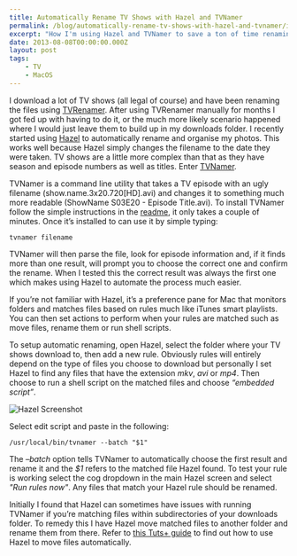 ```yaml
---
title: Automatically Rename TV Shows with Hazel and TVNamer
permalink: /blog/automatically-rename-tv-shows-with-hazel-and-tvnamer/index.html
excerpt: "How I'm using Hazel and TVNamer to save a ton of time renaming files"
date: 2013-08-08T00:00:00.000Z
layout: post
tags:
    - TV
    - MacOS
---
```


I download a lot of TV shows (all legal of course) and have been renaming the files using [TVRenamer](https://github.com/tvrenamer/tvrenamer). After using TVRenamer manually for months I got fed up with having to do it, or the much more likely scenario happened where I would just leave them to build up in my downloads folder. I recently started using [Hazel](http://www.noodlesoft.com/hazel.php) to automatically rename and organise my photos. This works well because Hazel simply changes the filename to the date they were taken. TV shows are a little more complex than that as they have season and episode numbers as well as titles. Enter [TVNamer](https://github.com/dbr/tvnamer).

TVNamer is a command line utility that takes a TV episode with an ugly filename (show.name.3x20.720[HD].avi) and changes it to something much more readable (ShowName S03E20 - Episode Title.avi). To install TVNamer follow the simple instructions in the [readme](https://github.com/dbr/tvnamer/blob/master/readme.md), it only takes a couple of minutes. Once it’s installed to can use it by simple typing:

```
tvnamer filename
```
    

TVNamer will then parse the file, look for episode information and, if it finds more than one result, will prompt you to choose the correct one and confirm the rename. When I tested this the correct result was always the first one which makes using Hazel to automate the process much easier. 

If you’re not familiar with Hazel, it’s a preference pane for Mac that monitors folders and matches files based on rules much like iTunes smart playlists. You can then set actions to perform when your rules are matched such as move files, rename them or run shell scripts.

To setup automatic renaming, open Hazel, select the folder where your TV shows download to, then add a new rule. Obviously rules will entirely depend on the type of files you choose to download but personally I set Hazel to find any files that have the extension _mkv_, _avi_ or _mp4_. Then choose to run a shell script on the matched files and choose _“embedded script”_.

![Hazel Screenshot](http://rmlewisuk.s3.amazonaws.com/automatically-rename-tv-shows-with-hazel-and-tvnamer-sshot.png)

Select edit script and paste in the following:
    
    /usr/local/bin/tvnamer --batch "$1"
    

The _–batch_ option tells TVNamer to automatically choose the first result and rename it and the _$1_ refers to the matched file Hazel found. To test your rule is working select the cog dropdown in the main Hazel screen and select _"Run rules now"_. Any files that match your Hazel rule should be renamed. 

Initially I found that Hazel can sometimes have issues with running TVNamer if you’re matching files within subdirectories of your downloads folder. To remedy this I have Hazel move matched files to another folder and rename them from there. Refer to [this Tuts+ guide](http://mac.tutsplus.com/tutorials/app-training/9-hazel-rules-to-increase-your-productivity/) to find out how to use Hazel to move files automatically.

